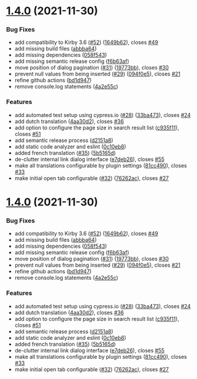 # [1.4.0](https://github.com/gearsdigital/enhanced-toolbar-link-dialog/compare/v1.3.3...v1.4.0) (2021-11-30)


### Bug Fixes

* add compatibility to Kirby 3.6 ([#52](https://github.com/gearsdigital/enhanced-toolbar-link-dialog/issues/52)) ([1649b62](https://github.com/gearsdigital/enhanced-toolbar-link-dialog/commit/1649b6286d4ae7bb98a9eba3c73072edc5638a66)), closes [#49](https://github.com/gearsdigital/enhanced-toolbar-link-dialog/issues/49)
* add missing build files ([abbba64](https://github.com/gearsdigital/enhanced-toolbar-link-dialog/commit/abbba6405407be8f4895c74376bea84057a99889))
* add missing dependencies ([058f543](https://github.com/gearsdigital/enhanced-toolbar-link-dialog/commit/058f543a0b6eb8c4a63ebf18140770304ba50276))
* add missing semantic release config ([f6b63af](https://github.com/gearsdigital/enhanced-toolbar-link-dialog/commit/f6b63afb6b5b7badca1137f53911e7d27c026977))
* move position of dialog pagination ([#31](https://github.com/gearsdigital/enhanced-toolbar-link-dialog/issues/31)) ([19773bb](https://github.com/gearsdigital/enhanced-toolbar-link-dialog/commit/19773bb9baca4e434b0531dccee19cb2a82b7c37)), closes [#30](https://github.com/gearsdigital/enhanced-toolbar-link-dialog/issues/30)
* prevent null values from being inserted ([#29](https://github.com/gearsdigital/enhanced-toolbar-link-dialog/issues/29)) ([094f0e5](https://github.com/gearsdigital/enhanced-toolbar-link-dialog/commit/094f0e51436eb66d8003afab7dd22e7b4d78086c)), closes [#21](https://github.com/gearsdigital/enhanced-toolbar-link-dialog/issues/21)
* refine github actions ([bd1d947](https://github.com/gearsdigital/enhanced-toolbar-link-dialog/commit/bd1d94765559dec6c70325c68388bef1cfd2b261))
* remove console.log statements ([4a2e55c](https://github.com/gearsdigital/enhanced-toolbar-link-dialog/commit/4a2e55c3d7eea99fc4a0f43e40bffb8b4bd03b45))


### Features

* add automated test setup using cypress.io ([#28](https://github.com/gearsdigital/enhanced-toolbar-link-dialog/issues/28)) ([33ba473](https://github.com/gearsdigital/enhanced-toolbar-link-dialog/commit/33ba47329d2f293ed238cf655283f3d03fe09780)), closes [#24](https://github.com/gearsdigital/enhanced-toolbar-link-dialog/issues/24)
* add dutch translation ([4aa30d2](https://github.com/gearsdigital/enhanced-toolbar-link-dialog/commit/4aa30d2ae054ec019d13f8c723488d1c516566bb)), closes [#36](https://github.com/gearsdigital/enhanced-toolbar-link-dialog/issues/36)
* add option to configure the page size in search result list ([c935f11](https://github.com/gearsdigital/enhanced-toolbar-link-dialog/commit/c935f11c87725f404f3801e8574de65767be345a)), closes [#51](https://github.com/gearsdigital/enhanced-toolbar-link-dialog/issues/51)
* add semantic release process ([d2151a8](https://github.com/gearsdigital/enhanced-toolbar-link-dialog/commit/d2151a8502ff66b659cc4f0cb73988ecd027710c))
* add static code analyzer and eslint ([0c10eb8](https://github.com/gearsdigital/enhanced-toolbar-link-dialog/commit/0c10eb84c9ecc2c241598d7763b02091c825b3a2))
* added french translation ([#35](https://github.com/gearsdigital/enhanced-toolbar-link-dialog/issues/35)) ([5b5165d](https://github.com/gearsdigital/enhanced-toolbar-link-dialog/commit/5b5165dd33c5ac54aa9d84636240d7e7f44986ef))
* de-clutter internal link dialog interface ([e7deb26](https://github.com/gearsdigital/enhanced-toolbar-link-dialog/commit/e7deb26859a54776a64dc124961287f556ffed5e)), closes [#55](https://github.com/gearsdigital/enhanced-toolbar-link-dialog/issues/55)
* make all translations configurable by plugin settings ([81cc490](https://github.com/gearsdigital/enhanced-toolbar-link-dialog/commit/81cc490bee30e850a85c196e52e52acc3e672a5f)), closes [#33](https://github.com/gearsdigital/enhanced-toolbar-link-dialog/issues/33)
* make initial open tab configurable ([#32](https://github.com/gearsdigital/enhanced-toolbar-link-dialog/issues/32)) ([76262ac](https://github.com/gearsdigital/enhanced-toolbar-link-dialog/commit/76262acdf7e8f62185314b17f32ecb1514ccae80)), closes [#27](https://github.com/gearsdigital/enhanced-toolbar-link-dialog/issues/27)

# [1.4.0](https://github.com/gearsdigital/enhanced-toolbar-link-dialog/compare/v1.3.3...v1.4.0) (2021-11-30)


### Bug Fixes

* add compatibility to Kirby 3.6 ([#52](https://github.com/gearsdigital/enhanced-toolbar-link-dialog/issues/52)) ([1649b62](https://github.com/gearsdigital/enhanced-toolbar-link-dialog/commit/1649b6286d4ae7bb98a9eba3c73072edc5638a66)), closes [#49](https://github.com/gearsdigital/enhanced-toolbar-link-dialog/issues/49)
* add missing build files ([abbba64](https://github.com/gearsdigital/enhanced-toolbar-link-dialog/commit/abbba6405407be8f4895c74376bea84057a99889))
* add missing dependencies ([058f543](https://github.com/gearsdigital/enhanced-toolbar-link-dialog/commit/058f543a0b6eb8c4a63ebf18140770304ba50276))
* add missing semantic release config ([f6b63af](https://github.com/gearsdigital/enhanced-toolbar-link-dialog/commit/f6b63afb6b5b7badca1137f53911e7d27c026977))
* move position of dialog pagination ([#31](https://github.com/gearsdigital/enhanced-toolbar-link-dialog/issues/31)) ([19773bb](https://github.com/gearsdigital/enhanced-toolbar-link-dialog/commit/19773bb9baca4e434b0531dccee19cb2a82b7c37)), closes [#30](https://github.com/gearsdigital/enhanced-toolbar-link-dialog/issues/30)
* prevent null values from being inserted ([#29](https://github.com/gearsdigital/enhanced-toolbar-link-dialog/issues/29)) ([094f0e5](https://github.com/gearsdigital/enhanced-toolbar-link-dialog/commit/094f0e51436eb66d8003afab7dd22e7b4d78086c)), closes [#21](https://github.com/gearsdigital/enhanced-toolbar-link-dialog/issues/21)
* refine github actions ([bd1d947](https://github.com/gearsdigital/enhanced-toolbar-link-dialog/commit/bd1d94765559dec6c70325c68388bef1cfd2b261))
* remove console.log statements ([4a2e55c](https://github.com/gearsdigital/enhanced-toolbar-link-dialog/commit/4a2e55c3d7eea99fc4a0f43e40bffb8b4bd03b45))


### Features

* add automated test setup using cypress.io ([#28](https://github.com/gearsdigital/enhanced-toolbar-link-dialog/issues/28)) ([33ba473](https://github.com/gearsdigital/enhanced-toolbar-link-dialog/commit/33ba47329d2f293ed238cf655283f3d03fe09780)), closes [#24](https://github.com/gearsdigital/enhanced-toolbar-link-dialog/issues/24)
* add dutch translation ([4aa30d2](https://github.com/gearsdigital/enhanced-toolbar-link-dialog/commit/4aa30d2ae054ec019d13f8c723488d1c516566bb)), closes [#36](https://github.com/gearsdigital/enhanced-toolbar-link-dialog/issues/36)
* add option to configure the page size in search result list ([c935f11](https://github.com/gearsdigital/enhanced-toolbar-link-dialog/commit/c935f11c87725f404f3801e8574de65767be345a)), closes [#51](https://github.com/gearsdigital/enhanced-toolbar-link-dialog/issues/51)
* add semantic release process ([d2151a8](https://github.com/gearsdigital/enhanced-toolbar-link-dialog/commit/d2151a8502ff66b659cc4f0cb73988ecd027710c))
* add static code analyzer and eslint ([0c10eb8](https://github.com/gearsdigital/enhanced-toolbar-link-dialog/commit/0c10eb84c9ecc2c241598d7763b02091c825b3a2))
* added french translation ([#35](https://github.com/gearsdigital/enhanced-toolbar-link-dialog/issues/35)) ([5b5165d](https://github.com/gearsdigital/enhanced-toolbar-link-dialog/commit/5b5165dd33c5ac54aa9d84636240d7e7f44986ef))
* de-clutter internal link dialog interface ([e7deb26](https://github.com/gearsdigital/enhanced-toolbar-link-dialog/commit/e7deb26859a54776a64dc124961287f556ffed5e)), closes [#55](https://github.com/gearsdigital/enhanced-toolbar-link-dialog/issues/55)
* make all translations configurable by plugin settings ([81cc490](https://github.com/gearsdigital/enhanced-toolbar-link-dialog/commit/81cc490bee30e850a85c196e52e52acc3e672a5f)), closes [#33](https://github.com/gearsdigital/enhanced-toolbar-link-dialog/issues/33)
* make initial open tab configurable ([#32](https://github.com/gearsdigital/enhanced-toolbar-link-dialog/issues/32)) ([76262ac](https://github.com/gearsdigital/enhanced-toolbar-link-dialog/commit/76262acdf7e8f62185314b17f32ecb1514ccae80)), closes [#27](https://github.com/gearsdigital/enhanced-toolbar-link-dialog/issues/27)

